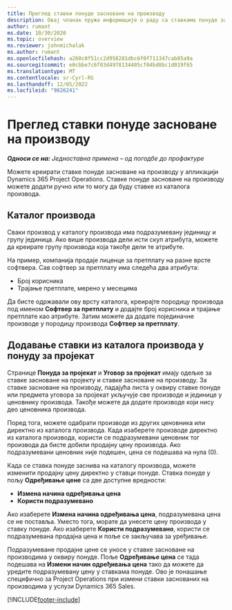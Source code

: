 ```yaml
---
title: Преглед ставки понуде засноване на производу
description: Овај чланак пружа информације о раду са ставкама понуде заснованим на производу.
author: rumant
ms.date: 10/30/2020
ms.topic: overview
ms.reviewer: johnmichalak
ms.author: rumant
ms.openlocfilehash: a260c0f51cc2d958281dbc6f0f711347cab85a9a
ms.sourcegitcommit: e0cbbe7c6f03d4978134405cf04bd8bc1d019f65
ms.translationtype: MT
ms.contentlocale: sr-Cyrl-RS
ms.lasthandoff: 12/05/2022
ms.locfileid: "9826241"
---
```

# <a name="product-based-quote-lines-overview"></a>Преглед ставки понуде засноване на производу

_**Односи се на:** Једноставна примена – од погодбе до профактуре_

Можете креирати ставке понуде засноване на производу у апликацији Dynamics 365 Project Operations. Ставке понуде засноване на производу можете додати ручно или то могу да буду ставке из каталога производа.

## <a name="product-catalog"></a>Каталог производа

Сваки производ у каталогу производа има подразумевану јединицу и групу јединица. Ако више производа дели исти скуп атрибута, можете да креирате групу производа која такође дели те атрибуте. 

На пример, компанија продаје лиценце за претплату на разне врсте софтвера. Сав софтвер за претплату има следећа два атрибута:

- Број корисника
- Трајање претплате, мерено у месецима

Да бисте одржавали ову врсту каталога, креирајте породицу производа под именом **Софтвер за претплату** и додајте број корисника и трајање претплате као атрибуте. Затим можете да додате појединачне производе у породицу производа **Софтвер за претплату**.

## <a name="add-product-catalog-items-to-a-project-quote"></a>Додавање ставки из каталога производа у понуду за пројекат

Странице **Понуда за пројекат** и **Уговор за пројекат** имају одељке за ставке засноване на пројекту и ставке засноване на производу. За ставке засноване на производу, падајућа листа у оквиру ставке понуде или предмета уговора за пројекат укључује све производе и јединице у ценовнику производа. Такође можете да додате производе који нису део ценовника производа.

Поред тога, можете одабрати производе из других ценовника или директно из каталога производа. Када изаберете производе директно из каталога производа, користи се подразумевани ценовник тог производа да бисте добили продајну цену производа. Ако подразумевани ценовник није подешен, цена се подешава на нула (0).

Када се ставка понуде заснива на каталогу производа, можете изменити продајну цену директно у ставци понуде. Ставка понуде у пољу **Одређивање цене** са две доступне вредности:

- **Измена начина одређивања цена**
- **Користи подразумевано**

Ако изаберете **Измена начина одређивања цена**, подразумевана цена се не поставља. Уместо тога, морате да унесете цену производа у ставку понуде. Ако изаберете **Користи подразумевано**, користи се подразумевана продајна цена и поље се закључава за уређивање.

Подразумеване продајне цене се уносе у ставке засноване на производима у оквиру понуде. Поље **Одређивање цена** се тада подешава на **Измени начин одређивања цена** тако да можете да уредите подразумевану цену у ставкама понуде. Ово је понашање специфично за Project Operations при измени ставки заснованих на производима у услузи Dynamics 365 Sales.


[!INCLUDE[footer-include](../../includes/footer-banner.md)]
